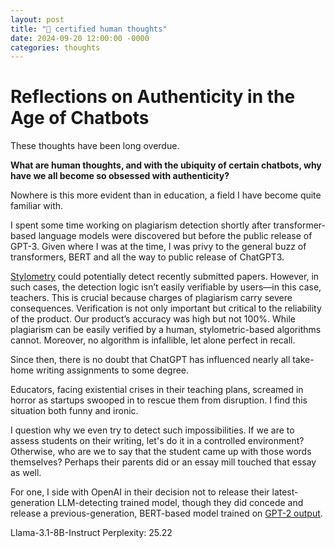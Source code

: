 ```yaml
---
layout: post
title: "💯 certified human thoughts"
date: 2024-09-20 12:00:00 -0000
categories: thoughts
---
```

# Reflections on Authenticity in the Age of Chatbots

These thoughts have been long overdue.

**What are human thoughts, and with the ubiquity of certain chatbots, why have we all become so obsessed with authenticity?**

Nowhere is this more evident than in education, a field I have become quite familiar with.

I spent some time working on plagiarism detection shortly after transformer-based language models were discovered but before the public release of GPT-3. Given where I was at the time, I was privy to the general buzz of transformers, BERT and all the way to public release of ChatGPT3.

[Stylometry](https://en.wikipedia.org/wiki/Stylometry) could potentially detect recently submitted papers. However, in such cases, the detection logic isn’t easily verifiable by users—in this case, teachers. This is crucial because charges of plagiarism carry severe consequences. Verification is not only important but critical to the reliability of the product. Our product’s accuracy was high but not 100%. While plagiarism can be easily verified by a human, stylometric-based algorithms cannot. Moreover, no algorithm is infallible, let alone perfect in recall.

Since then, there is no doubt that ChatGPT has influenced nearly all take-home writing assignments to some degree.

Educators, facing existential crises in their teaching plans, screamed in horror as startups swooped in to rescue them from disruption. I find this situation both funny and ironic.

I question why we even try to detect such impossibilities. If we are to assess students on their writing, let's do it in a controlled environment? Otherwise, who are we to say that the student came up with those words themselves? Perhaps their parents did or an essay mill touched that essay as well.

For one, I side with OpenAI in their decision not to release their latest-generation LLM-detecting trained model, though they did concede and release a previous-generation, BERT-based model trained on [GPT-2 output]((https://huggingface.co/openai-community/roberta-base-openai-detector)).

Llama-3.1-8B-Instruct Perplexity: 25.22
